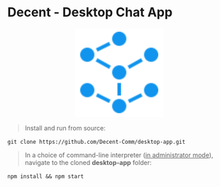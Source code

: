 
# Decent - Desktop Chat App

<p align="center">
<img src="src/assets/icons/decentralized-network-100.svg" />
</p>

>Install and run from source:

```
git clone https://github.com/Decent-Comm/desktop-app.git
```
> In a choice of command-line interpreter (<u>in administrator mode</u>), navigate to the cloned **desktop-app** folder:
```
npm install && npm start
```
